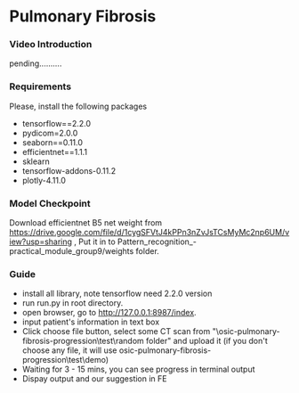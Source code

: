 # Pulmonary Fibrosis

### Video Introduction

pending..........

### Requirements

Please, install the following packages
- tensorflow==2.2.0
- pydicom=2.0.0
- seaborn==0.11.0
- efficientnet==1.1.1
- sklearn
- tensorflow-addons-0.11.2
- plotly-4.11.0




### Model Checkpoint

Download efficientnet B5 net weight from https://drive.google.com/file/d/1cygSFVtJ4kPPn3nZvJsTCsMyMc2np6UM/view?usp=sharing ,
Put it in to Pattern_recognition_-practical_module_group9/weights  folder. 

### Guide
- install all library, note tensorflow need 2.2.0 version
- run run.py in root directory.
- open browser, go to http://127.0.0.1:8987/index.
- input patient's information in text box
- Click choose file button, select some CT scan from "\osic-pulmonary-fibrosis-progression\test\random folder" and upload it (if you don't choose any file, it will use osic-pulmonary-fibrosis-progression\test\demo)
- Waiting for 3 - 15 mins, you can see progress in terminal output
- Dispay output and our suggestion in FE 

